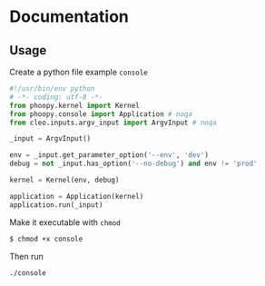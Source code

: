 # Documentation

## Usage

Create a python file example `console`

```python
#!/usr/bin/env python
# -*- coding: utf-8 -*-
from phoopy.kernel import Kernel
from phoopy.console import Application # noqa
from cleo.inputs.argv_input import ArgvInput # noqa

_input = ArgvInput()

env = _input.get_parameter_option('--env', 'dev')
debug = not _input.has_option('--no-debug') and env != 'prod'

kernel = Kernel(env, debug)

application = Application(kernel)
application.run(_input)

```

Make it executable with `chmod`

```bash
$ chmod +x console
```

Then run

```bash
./console
```
